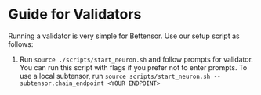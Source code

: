 # Guide for Validators

Running a validator is very simple for Bettensor. Use our setup script as follows:

1. Run `source ./scripts/start_neuron.sh` and follow prompts for validator. You can run this script with flags if you prefer not to enter prompts. To use a local subtensor, run `source scripts/start_neuron.sh --subtensor.chain_endpoint <YOUR ENDPOINT>`

